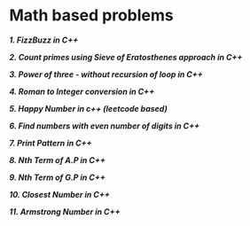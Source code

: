 # Math based problems

***1. FizzBuzz in C++***

***2. Count primes using Sieve of Eratosthenes approach in C++***

***3. Power of three - without recursion of loop in C++***

***4. Roman to Integer conversion in C++***

***5. Happy Number in c++ (leetcode based)***

***6. Find numbers with even number of digits in C++***

***7. Print Pattern in C++***

***8. Nth Term of A.P in C++***

***9. Nth Term of G.P in C++***

***10. Closest Number in C++***

***11. Armstrong Number in C++***

